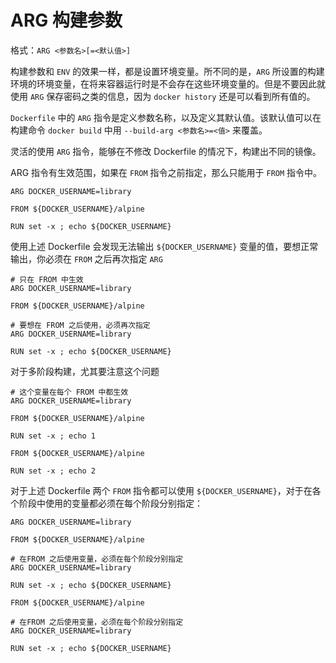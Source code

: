 # ARG 构建参数

格式：`ARG <参数名>[=<默认值>]`

构建参数和 `ENV` 的效果一样，都是设置环境变量。所不同的是，`ARG` 所设置的构建环境的环境变量，在将来容器运行时是不会存在这些环境变量的。但是不要因此就使用 `ARG` 保存密码之类的信息，因为 `docker history` 还是可以看到所有值的。

`Dockerfile` 中的 `ARG` 指令是定义参数名称，以及定义其默认值。该默认值可以在构建命令 `docker build` 中用 `--build-arg <参数名>=<值>` 来覆盖。

灵活的使用 `ARG` 指令，能够在不修改 Dockerfile 的情况下，构建出不同的镜像。

ARG 指令有生效范围，如果在 `FROM` 指令之前指定，那么只能用于 `FROM` 指令中。

```docker
ARG DOCKER_USERNAME=library

FROM ${DOCKER_USERNAME}/alpine

RUN set -x ; echo ${DOCKER_USERNAME}
```

使用上述 Dockerfile 会发现无法输出 `${DOCKER_USERNAME}` 变量的值，要想正常输出，你必须在 `FROM` 之后再次指定 `ARG`

```docker
# 只在 FROM 中生效
ARG DOCKER_USERNAME=library

FROM ${DOCKER_USERNAME}/alpine

# 要想在 FROM 之后使用，必须再次指定
ARG DOCKER_USERNAME=library

RUN set -x ; echo ${DOCKER_USERNAME}
```

对于多阶段构建，尤其要注意这个问题

```docker
# 这个变量在每个 FROM 中都生效
ARG DOCKER_USERNAME=library

FROM ${DOCKER_USERNAME}/alpine

RUN set -x ; echo 1

FROM ${DOCKER_USERNAME}/alpine

RUN set -x ; echo 2
```

对于上述 Dockerfile 两个 `FROM` 指令都可以使用 `${DOCKER_USERNAME}`，对于在各个阶段中使用的变量都必须在每个阶段分别指定：

```docker
ARG DOCKER_USERNAME=library

FROM ${DOCKER_USERNAME}/alpine

# 在FROM 之后使用变量，必须在每个阶段分别指定
ARG DOCKER_USERNAME=library

RUN set -x ; echo ${DOCKER_USERNAME}

FROM ${DOCKER_USERNAME}/alpine

# 在FROM 之后使用变量，必须在每个阶段分别指定
ARG DOCKER_USERNAME=library

RUN set -x ; echo ${DOCKER_USERNAME}
```